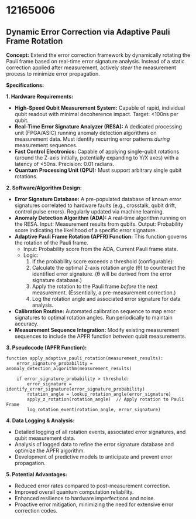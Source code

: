 # 12165006

## Dynamic Error Correction via Adaptive Pauli Frame Rotation

**Concept:** Extend the error correction framework by dynamically rotating the Pauli frame based on real-time error signature analysis. Instead of a static correction applied after measurement, actively *steer* the measurement process to minimize error propagation.

**Specifications:**

**1. Hardware Requirements:**

*   **High-Speed Qubit Measurement System:**  Capable of rapid, individual qubit readout with minimal decoherence impact. Target: <100ns per qubit.
*   **Real-Time Error Signature Analyzer (RESA):**  A dedicated processing unit (FPGA/ASIC) running anomaly detection algorithms on measurement data.  Must identify recurring error patterns *during* measurement sequences.
*   **Fast Control Electronics:**  Capable of applying single-qubit rotations (around the Z-axis initially, potentially expanding to Y/X axes) with a latency of <50ns.  Precision: 0.01 radians.
*   **Quantum Processing Unit (QPU):** Must support arbitrary single qubit rotations.

**2. Software/Algorithm Design:**

*   **Error Signature Database:** A pre-populated database of known error signatures correlated to hardware faults (e.g., crosstalk, qubit drift, control pulse errors).  Regularly updated via machine learning.
*   **Anomaly Detection Algorithm (ADA):** A real-time algorithm running on the RESA. Input: Measurement results from qubits. Output: Probability score indicating the likelihood of a specific error signature.
*   **Adaptive Pauli Frame Rotation (APFR) Function:**  This function governs the rotation of the Pauli frame.
    *   Input:  Probability score from the ADA, Current Pauli frame state.
    *   Logic:
        1.  If the probability score exceeds a threshold (configurable):
        2.  Calculate the optimal Z-axis rotation angle (θ) to counteract the identified error signature. (θ will be derived from the error signature database.)
        3.  Apply the rotation to the Pauli frame *before* the next measurement. (Essentially, a pre-measurement correction.)
        4.  Log the rotation angle and associated error signature for data analysis.
*   **Calibration Routine:** Automated calibration sequence to map error signatures to optimal rotation angles. Run periodically to maintain accuracy.
*   **Measurement Sequence Integration:** Modify existing measurement sequences to include the APFR function *between* qubit measurements.

**3. Pseudocode (APFR Function):**

```pseudocode
function apply_adaptive_pauli_rotation(measurement_results):
    error_signature_probability = anomaly_detection_algorithm(measurement_results)

    if error_signature_probability > threshold:
        error_signature = identify_error_signature(error_signature_probability)
        rotation_angle = lookup_rotation_angle(error_signature)
        apply_z_rotation(rotation_angle)  // Apply rotation to Pauli Frame
        log_rotation_event(rotation_angle, error_signature)
```

**4. Data Logging & Analysis:**

*   Detailed logging of all rotation events, associated error signatures, and qubit measurement data.
*   Analysis of logged data to refine the error signature database and optimize the APFR algorithm.
*   Development of predictive models to anticipate and prevent error propagation.

**5. Potential Advantages:**

*   Reduced error rates compared to post-measurement correction.
*   Improved overall quantum computation reliability.
*   Enhanced resilience to hardware imperfections and noise.
*   Proactive error mitigation, minimizing the need for extensive error correction codes.